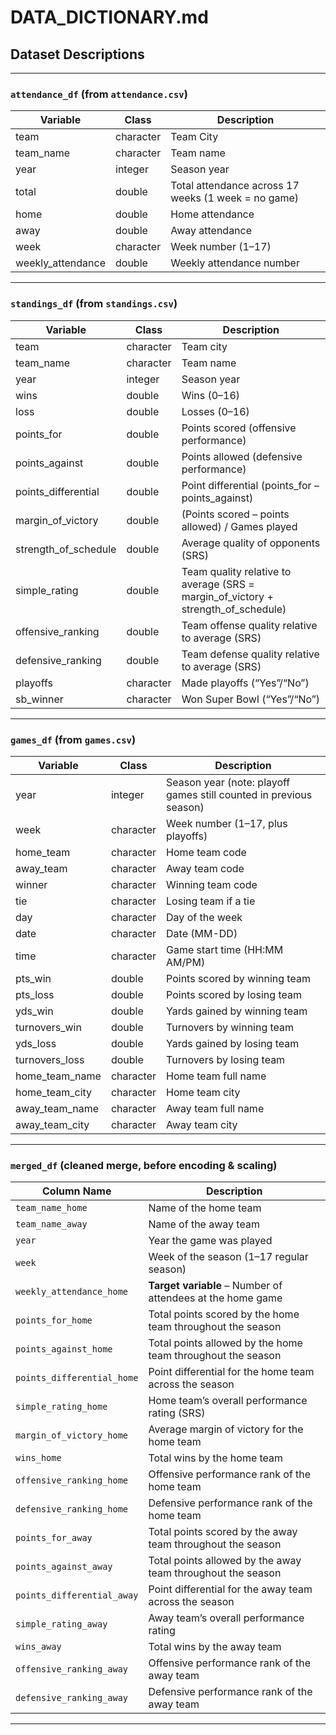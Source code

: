 # DATA_DICTIONARY.md

## Dataset Descriptions

---

### `attendance_df` (from `attendance.csv`)

| Variable           | Class     | Description                                                         |
|--------------------|-----------|---------------------------------------------------------------------|
| team               | character | Team City                                                          |
| team_name          | character | Team name                                                          |
| year               | integer   | Season year                                                        |
| total              | double    | Total attendance across 17 weeks (1 week = no game)                |
| home               | double    | Home attendance                                                    |
| away               | double    | Away attendance                                                    |
| week               | character | Week number (1–17)                                                 |
| weekly_attendance  | double    | Weekly attendance number                                           |

---

### `standings_df` (from `standings.csv`)

| Variable               | Class     | Description                                                                                      |
|------------------------|-----------|--------------------------------------------------------------------------------------------------|
| team                   | character | Team city                                                                                        |
| team_name              | character | Team name                                                                                        |
| year                   | integer   | Season year                                                                                      |
| wins                   | double    | Wins (0–16)                                                                                      |
| loss                   | double    | Losses (0–16)                                                                                    |
| points_for             | double    | Points scored (offensive performance)                                                            |
| points_against         | double    | Points allowed (defensive performance)                                                           |
| points_differential    | double    | Point differential (points_for – points_against)                                                 |
| margin_of_victory      | double    | (Points scored – points allowed) / Games played                                                  |
| strength_of_schedule   | double    | Average quality of opponents (SRS)                                                               |
| simple_rating          | double    | Team quality relative to average (SRS = margin_of_victory + strength_of_schedule)                |
| offensive_ranking      | double    | Team offense quality relative to average (SRS)                                                   |
| defensive_ranking      | double    | Team defense quality relative to average (SRS)                                                   |
| playoffs               | character | Made playoffs (“Yes”/“No”)                                                                       |
| sb_winner              | character | Won Super Bowl (“Yes”/“No”)                                                                      |

---

### `games_df` (from `games.csv`)

| Variable           | Class     | Description                                     |
|--------------------|-----------|-------------------------------------------------|
| year               | integer   | Season year (note: playoff games still counted in previous season)  |
| week               | character | Week number (1–17, plus playoffs)               |
| home_team          | character | Home team code                                 |
| away_team          | character | Away team code                                 |
| winner             | character | Winning team code                             |
| tie                | character | Losing team if a tie                           |
| day                | character | Day of the week                                |
| date               | character | Date (MM-DD)                                   |
| time               | character | Game start time (HH:MM AM/PM)                  |
| pts_win            | double    | Points scored by winning team                  |
| pts_loss           | double    | Points scored by losing team                   |
| yds_win            | double    | Yards gained by winning team                   |
| turnovers_win      | double    | Turnovers by winning team                      |
| yds_loss           | double    | Yards gained by losing team                    |
| turnovers_loss     | double    | Turnovers by losing team                       |
| home_team_name     | character | Home team full name                            |
| home_team_city     | character | Home team city                                 |
| away_team_name     | character | Away team full name                            |
| away_team_city     | character | Away team city                                 |

---

### `merged_df` (cleaned merge, before encoding & scaling)

| Column Name                   | Description                                                               |
|-------------------------------|---------------------------------------------------------------------------|
| `team_name_home`              | Name of the home team                                                     |
| `team_name_away`              | Name of the away team                                                     |
| `year`                        | Year the game was played                                                  |
| `week`                        | Week of the season (1–17 regular season)                                  |
| `weekly_attendance_home`      | **Target variable** – Number of attendees at the home game                |
| `points_for_home`             | Total points scored by the home team throughout the season                |
| `points_against_home`         | Total points allowed by the home team throughout the season               |
| `points_differential_home`    | Point differential for the home team across the season                    |
| `simple_rating_home`          | Home team’s overall performance rating (SRS)                              |
| `margin_of_victory_home`      | Average margin of victory for the home team                               |
| `wins_home`                   | Total wins by the home team                                               |
| `offensive_ranking_home`      | Offensive performance rank of the home team                               |
| `defensive_ranking_home`      | Defensive performance rank of the home team                               |
| `points_for_away`             | Total points scored by the away team throughout the season                |
| `points_against_away`         | Total points allowed by the away team throughout the season               |
| `points_differential_away`    | Point differential for the away team across the season                    |
| `simple_rating_away`          | Away team’s overall performance rating                                    |
| `wins_away`                   | Total wins by the away team                                               |
| `offensive_ranking_away`      | Offensive performance rank of the away team                               |
| `defensive_ranking_away`      | Defensive performance rank of the away team                               |

---
